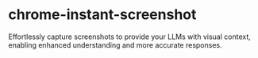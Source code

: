# chrome-instant-screenshot
Effortlessly capture screenshots to provide your LLMs with visual context, enabling enhanced understanding and more accurate responses.
